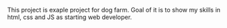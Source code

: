 This project is exaple project for dog farm. Goal of it is to show my skills in html, css and JS as starting web developer.
